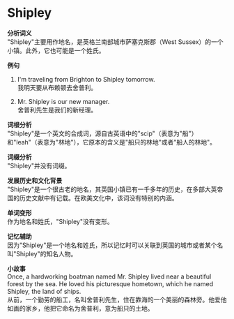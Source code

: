 # Shipley

**分析词义**  
"Shipley"主要用作地名，是英格兰南部城市萨塞克斯郡（West Sussex）的一个小镇。此外，它也可能是一个姓氏。

  

**例句**

  

1.  I'm traveling from Brighton to Shipley tomorrow.  
    我明天要从布赖顿去舍普利。
    
      
    
2.  Mr. Shipley is our new manager.  
    舍普利先生是我们的新经理。
    
      
    

  

**词根分析**  
"Shipley"是一个英文的合成词，源自古英语中的"scip"（表意为"船"）和"leah"（表意为"林地"），它原本的含义是"船只的林地"或者"船人的林地"。

  

**词缀分析**  
"Shipley"并没有词缀。

  

**发展历史和文化背景**  
"Shipley"是一个很古老的地名，其英国小镇已有一千多年的历史，在多部大英帝国的历史文献中有记载。在欧美文化中，该词没有特别的内涵。

  

**单词变形**  
作为地名和姓氏，"Shipley"没有变形。

  

**记忆辅助**  
因为"Shipley"是一个地名和姓氏，所以记忆时可以关联到英国的城市或者某个名叫"Shipley"的知名人物。

  

**小故事**  
Once, a hardworking boatman named Mr. Shipley lived near a beautiful forest by the sea. He loved his picturesque hometown, which he named Shipley, the land of ships.  
从前，一个勤劳的船工，名叫舍普利先生，住在靠海的一个美丽的森林旁。他爱他如画的家乡，他把它命名为舍普利，意为船只的土地。
